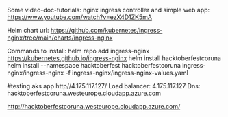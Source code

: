 Some video-doc-tutorials:
nginx ingress controller and simple web app: https://www.youtube.com/watch?v=ezX4D1ZK5mA

Helm chart url: https://github.com/kubernetes/ingress-nginx/tree/main/charts/ingress-nginx

Commands to install:
helm repo add ingress-nginx https://kubernetes.github.io/ingress-nginx
helm install hacktoberfestcoruna 
helm install --namespace hacktoberfest hacktoberfestcoruna ingress-nginx/ingress-nginx -f ingress-nginx/ingress-nginx-values.yaml


#testing aks app 
http//4.175.117.127/
Load balancer: 4.175.117.127 Dns: hacktoberfestcoruna.westeurope.cloudapp.azure.com

http://hacktoberfestcoruna.westeurope.cloudapp.azure.com/
